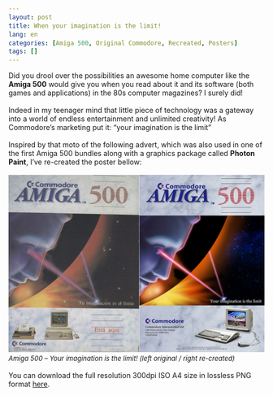 ```yaml
---
layout: post
title: When your imagination is the limit!
lang: en
categories: [Amiga 500, Original Commodore, Recreated, Posters]
tags: []
---
```


Did you drool over the possibilities an awesome home computer like the **Amiga 500** would give you when you read about it and its software (both games and applications) in the 80s computer magazines? I surely did!
<br><br>
Indeed in my teenager mind that little piece of technology was a gateway into a world of endless entertainment and unlimited creativity! As Commodore’s marketing put it: “your imagination is the limit”
<br><br>
Inspired by that moto of the following advert, which was also used in one of the first Amiga 500 bundles along with a graphics package called **Photon Paint**, I’ve re-created the poster bellow:
<br><br>
<img src="\assets\img\post_previews\29-amiga_500_your_imagination_is_the_limit.jpg">
<span style="font-size:small; font-style: italic">Amiga 500 – Your imagination is the limit! (left original / right re-created)</span>
<br><br>
You can download the full resolution 300dpi ISO A4 size in lossless PNG format <a href="https://app.box.com/s/x5q8odfsm76o7uahtsx4o4jmbcuv27fl" target="_blank">here</a>.